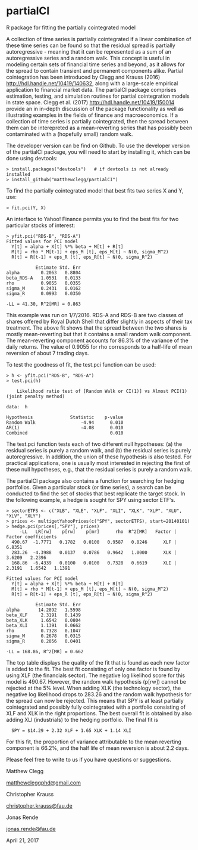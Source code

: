 # partialCI
R package for fitting the partially cointegrated model

A collection of time series is partially cointegrated if a linear combination of these time series can be found so that the residual spread is partially autoregressive - meaning that it can be represented as a sum of an autoregressive series and a random walk. This concept is useful in modeling certain sets of financial time series and beyond, as it allows for the spread to contain transient and permanent components alike. Partial cointegration has been introduced by Clegg and Krauss (2016) <http://hdl.handle.net/10419/140632>, along with a large-scale empirical application to financial market data. The partialCI package comprises estimation, testing, and simulation routines for partial cointegration models in state space. Clegg et al. (2017) <http://hdl.handle.net/10419/150014> provide an in in-depth discussion of the package functionality as well as illustrating examples in the fields of finance and macroeconomics.
If a collection of time series is partially cointegrated, then the spread between
them can be interepreted as a mean-reverting series that has possibly been 
contaminated with a (hopefully small) random walk.

The developer version can be find on Github. To use the developer version of the partialCI package, you will need to start by installing it,
which can be done using devtools:

```
> install.packages("devtools")   # if devtools is not already installed
> install_github("matthewclegg/partialCI")
```

To find the partially cointegrated model that best fits two series 
X and Y, use:

```
> fit.pci(Y, X)
```

An interface to Yahoo! Finance permits you to find the best fits for
two particular stocks of interest:

```
> yfit.pci("RDS-B", "RDS-A")
Fitted values for PCI model
  Y[t] = alpha + X[t] %*% beta + M[t] + R[t]
  M[t] = rho * M[t-1] + eps_M [t], eps_M[t] ~ N(0, sigma_M^2)
  R[t] = R[t-1] + eps_R [t], eps_R[t] ~ N(0, sigma_R^2)

           Estimate Std. Err
alpha        0.2063   0.8804
beta_RDS-A   1.0531   0.0133
rho          0.9055   0.0355
sigma_M      0.2431   0.0162
sigma_R      0.0993   0.0350

-LL = 41.30, R^2[MR] = 0.863
```

This example was run on 1/7/2016.  RDS-A and RDS-B are two 
classes of shares offered by Royal Dutch Shell that differ slightly
in aspects of their tax treatment.  The above fit shows that
the spread between the two shares is mostly mean-reverting but that
it contains a small random walk component.  The mean-reverting
component accounts for 86.3% of the variance of the daily returns.
The value of 0.9055 for rho corresponds to a half-life of mean
reversion of about 7 trading days.

To test the goodness of fit, the test.pci function can be used:

```
> h <- yfit.pci("RDS-B", "RDS-A")
> test.pci(h)

	Likelihood ratio test of [Random Walk or CI(1)] vs Almost PCI(1) (joint penalty method)

data:  h

Hypothesis              Statistic    p-value
Random Walk                 -4.94      0.010
AR(1)                       -4.08      0.010
Combined                               0.010

```

The test.pci function tests each of two different null hypotheses:
(a) the residual series is purely a random walk, and (b) the residual series is
purely autoregressive.  In addition, the union of these hypothesis is
also tested.  For practical applications, one is usually most interested in
rejecting the first of these null hypotheses, e.g., that the residual series
is purely a random walk.

The partialCI package also contains a function for searching for
hedging portfolios.  Given a particular stock (or time series),
a search can be conducted to find the set of stocks that best
replicate the target stock.  In the following example, a hedge 
is sought for SPY using sector ETF's.

```
> sectorETFS <- c("XLB", "XLE", "XLF", "XLI", "XLK", "XLP", "XLU", "XLV", "XLY")
> prices <- multigetYahooPrices(c("SPY", sectorETFS), start=20140101)
> hedge.pci(prices[,"SPY"], prices)
     -LL   LR[rw]    p[rw]    p[mr]      rho  R^2[MR]   Factor |   Factor coefficients
  490.67  -1.7771   0.1782   0.0100   0.9587   0.8246      XLF |   6.8351 
  283.26  -4.3988   0.0137   0.0786   0.9642   1.0000      XLK |   3.6209   2.2396 
  168.86  -6.4339   0.0100   0.0100   0.7328   0.6619      XLI |   2.3191   1.6542   1.1391 

Fitted values for PCI model
  Y[t] = alpha + X[t] %*% beta + M[t] + R[t]
  M[t] = rho * M[t-1] + eps_M [t], eps_M[t] ~ N(0, sigma_M^2)
  R[t] = R[t-1] + eps_R [t], eps_R[t] ~ N(0, sigma_R^2)

           Estimate Std. Err
alpha       14.2892   1.5598
beta_XLF     2.3191   0.1439
beta_XLK     1.6542   0.0804
beta_XLI     1.1391   0.0662
rho          0.7328   0.1047
sigma_M      0.2678   0.0315
sigma_R      0.2056   0.0401

-LL = 168.86, R^2[MR] = 0.662
```

The top table displays the quality of the fit that is found as each new
factor is added to the fit.  The best fit consisting of only one factor
is found by using XLF (the financials sector).  The negative log likelihod
score for this model is 490.67.  However, the random walk
hypothesis (p[rw]) cannot be rejected at the 5% level.  When adding
XLK (the technology sector), the negative log likelihood drops to 283.26
and the random walk hypothesis for the spread can now be rejected.  This means
that SPY is at least partially cointegrated and possibly fully cointegrated 
with a portfolio consisting of XLF and XLK in the right proportions.  The
best overall fit is obtained by also adding XLI (industrials) to the hedging
portfolio.  The final fit is

```
  SPY = $14.29 + 2.32 XLF + 1.65 XLK + 1.14 XLI
```

For this fit, the proportion of variance attributable to the mean reverting
component is 66.2%, and the half life of mean reversion is about 2.2 days.

Please feel free to write to us if you have questions or suggestions.

Matthew Clegg  

matthewcleggphd@gmail.com  

Christopher Krauss

christopher.krauss@fau.de

Jonas Rende 

jonas.rende@fau.de

April 21, 2017  

